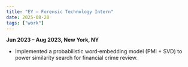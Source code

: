 ```yaml
---
title: "EY — Forensic Technology Intern"
date: 2025-08-20
tags: ["work"]
---
```


**Jun 2023 – Aug 2023, New York, NY**

- Implemented a probabilistic word‑embedding model (PMI + SVD) to power similarity search for financial crime review.
